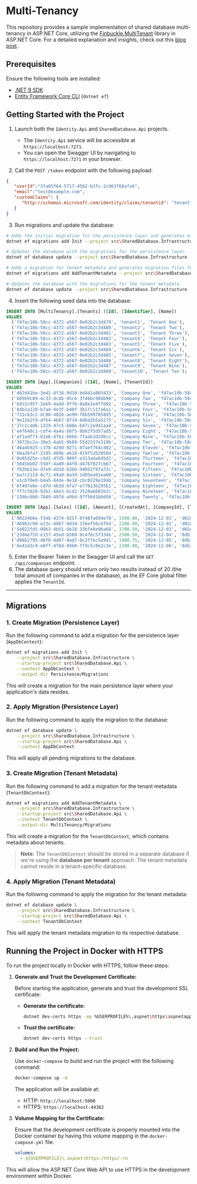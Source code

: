 # Multi-Tenancy

This repository provides a sample implementation of shared database multi-tenancy in ASP.NET Core, utilizing the [Finbuckle.MultiTenant](https://github.com/Finbuckle/Finbuckle.MultiTenant) library in ASP.NET Core. For a detailed explanation and insights, check out this [blog post](https://medium.com/@zahidcakici/multitenancy-and-finbukcle-in-net-f1d5e7e5f1bf).

## Prerequisites

Ensure the following tools are installed:
- [.NET 9 SDK](https://dotnet.microsoft.com/download/dotnet/9.0)
- [Entity Framework Core CLI](https://learn.microsoft.com/en-us/ef/core/cli/dotnet#installing-the-tools) (`dotnet ef`)

## Getting Started with the Project

1. Launch both the `Identity.Api` and `SharedDatabase.Api` projects.
   - The `Identity.Api` service will be accessible at `https://localhost:7271`.
   - You can open the Swagger UI by navigating to `https://localhost:7271` in your browser.

2. Call the `POST /token` endpoint with the following payload:

```json
{
   "userId":"3fa85f64-5717-4562-b3fc-2c963f66afa6",
   "email":"test@example.com",
   "customClaims": {
      "http://schemas.microsoft.com/identity/claims/tenantid": "tenant1"
   }
}
```

3. Run migrations and update the database:

```bash
# Adds the initial migration for the persistence layer and generates migration files for AppDbContext.
dotnet ef migrations add Init --project src\SharedDatabase.Infrastructure --startup-project src\SharedDatabase.Api --context AppDbContext --output-dir Persistence\Migrations

# Updates the database with the migrations for the persistence layer.
dotnet ef database update --project src\SharedDatabase.Infrastructure --startup-project src\SharedDatabase.Api --context AppDbContext

# Adds a migration for tenant metadata and generates migration files for TenantDbContext.
dotnet ef migrations add AddTenantMetadata --project src\SharedDatabase.Infrastructure --startup-project src\SharedDatabase.Api --context TenantDbContext --output-dir MultiTenancy\Migrations

# Updates the database with the migrations for the tenant metadata.
dotnet ef database update --project src\SharedDatabase.Infrastructure --startup-project src\SharedDatabase.Api --context TenantDbContext
```

4. Insert the following seed data into the database:

```sql
INSERT INTO [MultiTenancy].[Tenants] ([Id], [Identifier], [Name])
VALUES
  ('f47ac10b-58cc-4372-a567-0e02b2c3d479', 'tenant1', 'Tenant One'),
  ('f47ac10b-58cc-4372-a567-0e02b2c3d480', 'tenant2', 'Tenant Two'),
  ('f47ac10b-58cc-4372-a567-0e02b2c3d481', 'tenant3', 'Tenant Three'),
  ('f47ac10b-58cc-4372-a567-0e02b2c3d482', 'tenant4', 'Tenant Four'),
  ('f47ac10b-58cc-4372-a567-0e02b2c3d483', 'tenant5', 'Tenant Five'),
  ('f47ac10b-58cc-4372-a567-0e02b2c3d484', 'tenant6', 'Tenant Six'),
  ('f47ac10b-58cc-4372-a567-0e02b2c3d485', 'tenant7', 'Tenant Seven'),
  ('f47ac10b-58cc-4372-a567-0e02b2c3d486', 'tenant8', 'Tenant Eight'),
  ('f47ac10b-58cc-4372-a567-0e02b2c3d487', 'tenant9', 'Tenant Nine'),
  ('f47ac10b-58cc-4372-a567-0e02b2c3d488', 'tenant10', 'Tenant Ten');

INSERT INTO [App].[Companies] ([Id], [Name], [TenantId])
VALUES
  ('d02d41be-3e42-4f34-9d10-bd4d1a803433', 'Company One', 'f47ac10b-58cc-4372-a567-0e02b2c3d479'),
  ('b0569c89-4c33-4c8b-95c6-3f46bc984b90', 'Company Two', 'f47ac10b-58cc-4372-a567-0e02b2c3d479'),
  ('b912c95f-2eb9-4a9d-9f7b-0a8e1e4f7d92', 'Company Three', 'f47ac10b-58cc-4372-a567-0e02b2c3d480'),
  ('8db1a120-b7a4-4e3f-b40f-3b1fc11fa6a1', 'Company Four', 'f47ac10b-58cc-4372-a567-0e02b2c3d480'),
  ('731c63c2-dc90-4026-ae90-f6b5997058d5', 'Company Five', 'f47ac10b-58cc-4372-a567-0e02b2c3d481'),
  ('9e12b2fd-df64-4b67-8f34-8d6d2b5a5275', 'Company Six', 'f47ac10b-58cc-4372-a567-0e02b2c3d481'),
  ('37c1cdd6-1329-47c5-b88e-b47c2e941aad', 'Company Seven', 'f47ac10b-58cc-4372-a567-0e02b2c3d482'),
  ('e4f640c1-cdf4-4a4a-b0f5-8b62f5d57ad5', 'Company Eight', 'f47ac10b-58cc-4372-a567-0e02b2c3d482'),
  ('af1adf73-82e6-4f61-b6bb-7faab3d2dbcc', 'Company Nine', 'f47ac10b-58cc-4372-a567-0e02b2c3d483'),
  ('3972bc2a-30e3-4ab5-9b89-55d2337e319b', 'Company Ten', 'f47ac10b-58cc-4372-a567-0e02b2c3d483'),
  ('46a4b925-c378-429d-9271-87aef764c482', 'Company Eleven', 'f47ac10b-58cc-4372-a567-0e02b2c3d484'),
  ('b8a26fa7-2185-409b-a618-819f52b3958d', 'Company Twelve', 'f47ac10b-58cc-4372-a567-0e02b2c3d484'),
  ('0e85d25e-c9d2-47d5-989f-e313ada6d5d1', 'Company Thirteen', 'f47ac10b-58cc-4372-a567-0e02b2c3d485'),
  ('5045bb02-550f-4a89-84f0-d47b7027cb67', 'Company Fourteen', 'f47ac10b-58cc-4372-a567-0e02b2c3d485'),
  ('f82bb13e-d7e9-4d3d-b3bb-94052f97a72c', 'Company Fifteen', 'f47ac10b-58cc-4372-a567-0e02b2c3d486'),
  ('ba7c2119-8c71-49a0-8a3d-1d05ea91ea00', 'Company Sixteen', 'f47ac10b-58cc-4372-a567-0e02b2c3d486'),
  ('e1cb70e0-b4a5-44de-9e18-cbc0229e19ab', 'Company Seventeen', 'f47ac10b-58cc-4372-a567-0e02b2c3d487'),
  ('6f497e0e-cd7d-4b3d-bfa7-e77613b295b1', 'Company Eighteen', 'f47ac10b-58cc-4372-a567-0e02b2c3d487'),
  ('ff7c5820-92b1-48e3-bcd2-3520a6601b3c', 'Company Nineteen', 'f47ac10b-58cc-4372-a567-0e02b2c3d488'),
  ('139bc6b0-7849-497d-a9b4-97f56d1b0d56', 'Company Twenty', 'f47ac10b-58cc-4372-a567-0e02b2c3d488');

INSERT INTO [App].[Sales] ([Id], [Amount], [CreatedAt], [CompanyId], [TenantId])
VALUES
  ('98224b6e-f34b-4374-9257-8f48fa694e70', 1500.00, '2024-12-01', 'd02d41be-3e42-4f34-9d10-bd4d1a803433', 'f47ac10b-58cc-4372-a567-0e02b2c3d479'),
  ('46902c99-e23c-4967-9d34-156ef56c6f6d', 2200.00, '2024-12-02', 'd02d41be-3e42-4f34-9d10-bd4d1a803433', 'f47ac10b-58cc-4372-a567-0e02b2c3d479'),
  ('54822fd5-00b3-4b51-bb18-33bfe8e96a68', 1700.50, '2024-12-03', 'd02d41be-3e42-4f34-9d10-bd4d1a803433', 'f47ac10b-58cc-4372-a567-0e02b2c3d479'),
  ('23d4e75d-e157-45ed-b560-0c476c5733de', 2300.50, '2024-12-04', '8db1a120-b7a4-4e3f-b40f-3b1fc11fa6a1', 'f47ac10b-58cc-4372-a567-0e02b2c3d480'),
  ('d96b2795-d8f0-4d87-9ad7-0c2f7ec5e9d1', 1900.75, '2024-12-05', '8db1a120-b7a4-4e3f-b40f-3b1fc11fa6a1', 'f47ac10b-58cc-4372-a567-0e02b2c3d480'),
  ('6e41d2c9-e8ff-4f6d-89b6-ff9c5c0e2c3e', 2100.00, '2024-12-06', '8db1a120-b7a4-4e3f-b40f-3b1fc11fa6a1', 'f47ac10b-58cc-4372-a567-0e02b2c3d480');
```

5. Enter the Bearer Token in the Swagger UI and call the `GET /api/companies` endpoint.
6. The database query should return only two results instead of 20 (the total amount of companies in the database), as the EF Core global filter applies the `TenantId`.

---

## Migrations

### 1. Create Migration (Persistence Layer)

Run the following command to add a migration for the persistence layer (`AppDbContext`):

```bash
dotnet ef migrations add Init \
    --project src\SharedDatabase.Infrastructure \
    --startup-project src\SharedDatabase.Api \
    --context AppDbContext \
    --output-dir Persistence/Migrations
```

This will create a migration for the main persistence layer where your application's data resides.

### 2. Apply Migration (Persistence Layer)

Run the following command to apply the migration to the database:

```bash
dotnet ef database update \
    --project src\SharedDatabase.Infrastructure \
    --startup-project src\SharedDatabase.Api \
    --context AppDbContext
```

This will apply all pending migrations to the database.

### 3. Create Migration (Tenant Metadata)

Run the following command to add a migration for the tenant metadata (`TenantDbContext`):

```bash
dotnet ef migrations add AddTenantMetadata \
    --project src\SharedDatabase.Infrastructure \
    --startup-project src\SharedDatabase.Api \
    --context TenantDbContext \
    --output-dir MultiTenancy/Migrations
```

This will create a migration for the `TenantDbContext`, which contains metadata about tenants.

> **Note:** The `TenantDbContext` should be stored in a separate database if we're using the **database per tenant** approach. The tenant metadata cannot reside in a tenant-specific database.

### 4. Apply Migration (Tenant Metadata)

Run the following command to apply the migration for the tenant metadata:

```bash
dotnet ef database update \
    --project src\SharedDatabase.Infrastructure \
    --startup-project src\SharedDatabase.Api \
    --context TenantDbContext
```

This will apply the tenant metadata migration to its respective database.

## Running the Project in Docker with HTTPS

To run the project locally in Docker with HTTPS, follow these steps:

1. **Generate and Trust the Development Certificate:**

   Before starting the application, generate and trust the development SSL certificate:

   - **Generate the certificate:**
     ```bash
     dotnet dev-certs https -ep %USERPROFILE%\.aspnet\https\aspnetapp.pfx -p VerySecurePassword123@!
     ```

   - **Trust the certificate:**
     ```bash
     dotnet dev-certs https --trust
     ```

2. **Build and Run the Project:**

   Use `docker-compose` to build and run the project with the following command:
   ```bash
   docker-compose up -d
   ```

   The application will be available at:
   - HTTP: `http://localhost:5000`
   - HTTPS: `https://localhost:44362`

3. **Volume Mapping for the Certificate:**

   Ensure that the development certificate is properly mounted into the Docker container by having this volume mapping in the `docker-compose.yml` file:
   ```yaml
   volumes:
     - ${USERPROFILE}\.aspnet\https:/https/:ro
   ```

This will allow the ASP.NET Core Web API to use HTTPS in the development environment within Docker.
